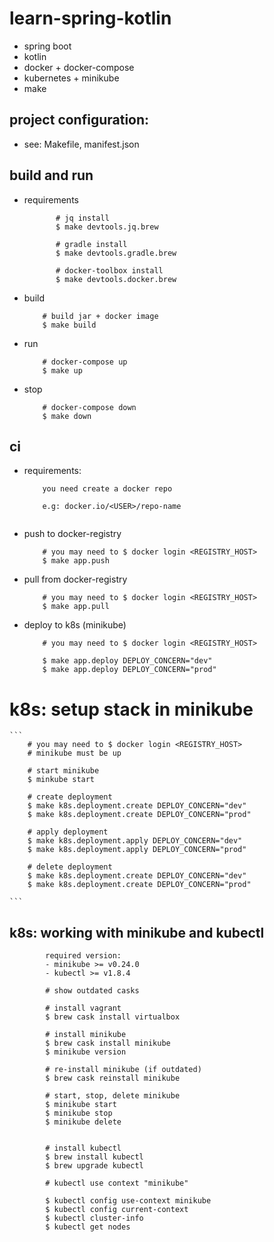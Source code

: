 # learn-spring-kotlin
- spring boot
- kotlin
- docker + docker-compose
- kubernetes + minikube
- make

## project configuration:

- see: Makefile, manifest.json

## build and run 

- requirements
     ```
            # jq install
            $ make devtools.jq.brew
            
            # gradle install
            $ make devtools.gradle.brew
            
            # docker-toolbox install
            $ make devtools.docker.brew
     ```
    
- build
    ```
        # build jar + docker image
        $ make build
    ```
- run     
    ``` 
        # docker-compose up
        $ make up 
    ```
- stop     
    ```
        # docker-compose down
        $ make down         
    ```    

## ci
- requirements:
    ```
        you need create a docker repo
    
        e.g: docker.io/<USER>/repo-name
              
    ```    
- push to docker-registry
    ```
        # you may need to $ docker login <REGISTRY_HOST>
        $ make app.push         
    ```
- pull from docker-registry
    ```
        # you may need to $ docker login <REGISTRY_HOST>
        $ make app.pull         
    ```    
- deploy to k8s (minikube)
    ```
        # you may need to $ docker login <REGISTRY_HOST>
        
        $ make app.deploy DEPLOY_CONCERN="dev" 
        $ make app.deploy DEPLOY_CONCERN="prod"                
    ```
   
# k8s: setup stack in minikube
    ```
        # you may need to $ docker login <REGISTRY_HOST>
        # minikube must be up
        
        # start minikube
        $ minkube start
        
        # create deployment
        $ make k8s.deployment.create DEPLOY_CONCERN="dev"
        $ make k8s.deployment.create DEPLOY_CONCERN="prod"    
            
        # apply deployment
        $ make k8s.deployment.apply DEPLOY_CONCERN="dev"
        $ make k8s.deployment.apply DEPLOY_CONCERN="prod"  
              
        # delete deployment
        $ make k8s.deployment.create DEPLOY_CONCERN="dev"
        $ make k8s.deployment.create DEPLOY_CONCERN="prod"       
                                
    ```
   
## k8s: working with minikube and kubectl
```
        required version: 
        - minikube >= v0.24.0
        - kubectl >= v1.8.4        
``` 


```
        # show outdated casks
        
        # install vagrant
        $ brew cask install virtualbox
        
        # install minikube
        $ brew cask install minikube
        $ minikube version
        
        # re-install minikube (if outdated)
        $ brew cask reinstall minikube
        
        # start, stop, delete minikube
        $ minikube start
        $ minikube stop
        $ minikube delete
        
        
        # install kubectl
        $ brew install kubectl
        $ brew upgrade kubectl
        
        # kubectl use context "minikube"
        
        $ kubectl config use-context minikube
        $ kubectl config current-context
        $ kubectl cluster-info
        $ kubectl get nodes
       
``` 
      
